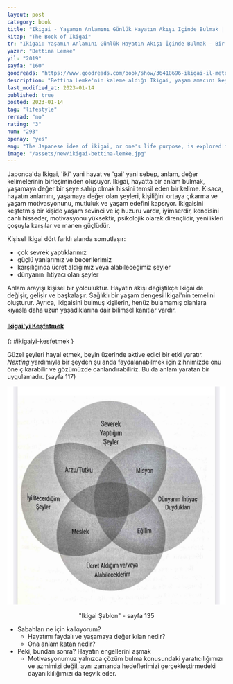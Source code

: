 ```yaml
---
layout: post
category: book
title: "Ikigai - Yaşamın Anlamını Günlük Hayatın Akışı Içinde Bulmak | Bettina Lemke (Kitap)"
kitap: "The Book of Ikigai"
tr: "Ikigai: Yaşamın Anlamını Günlük Hayatın Akışı İçinde Bulmak - Bir Uygulama Kitabı"
yazar: "Bettina Lemke"
yil: "2019"
sayfa: "160"
goodreads: "https://www.goodreads.com/book/show/36418696-ikigai-il-metodo-giapponese"
description: "Bettina Lemke'nin kaleme aldığı Ikigai, yaşam amacını keşfetmeye yönelik çeşitli uygulamaları ve önerileri içeren rehber bir kitap."
last_modified_at: 2023-01-14
published: true
posted: 2023-01-14
tag: "lifestyle"
reread: "no"
rating: "3"
num: "293"
openay: "yes"
eng: "The Japanese idea of ikigai, or one's life purpose, is explored in Bettina Lemke's book The Book of Ikigai. The book offers readers helpful advice and exercises for figuring out their own ikigai by drawing on the wisdom of the Japanese people, who are renowned for their longevity and contentment. Lemke explains that discovering one's ikigai can result in greater happiness and fulfillment. It is a combination of one's passions, values, talents, and life's purpose. The book offers readers tools for figuring out their strengths, values, and purpose while also covering topics like mindfulness, gratitude, and self-reflection."
image: "/assets/new/ikigai-bettina-lemke.jpg"
---
```


Japonca'da Ikigai, 'iki' yani hayat ve 'gai' yani sebep, anlam, değer kelimelerinin birleşiminden oluşuyor. Ikigai, hayatta bir anlam bulmak, yaşamaya değer bir şeye sahip olmak hissini temsil eden bir kelime. Kısaca, hayatın anlamını, yaşamaya değer olan şeyleri, kişiliğini ortaya çıkarma ve yaşam motivasyonunu, mutluluk ve yaşam edefini kapsıyor. Ikigaisini keşfetmiş bir kişide yaşam sevinci ve iç huzuru vardır, iyimserdir, kendisini canlı hisseder, motivasyonu yüksektir, psikolojik olarak dirençlidir, yenilikleri çoşuyla karşılar ve manen güçlüdür.

Kişisel Ikigai dört farklı alanda somutlaşır:

- çok sevrek yaptıklarımız
- güçlü yanlarımız ve becerilerimiz
- karşılığında ücret aldığımız veya alabileceğimiz şeyler
- dünyanın ihtiyacı olan şeyler

Anlam arayışı kişisel bir yolculuktur. Hayatın akışı değiştikçe Ikigai de değişir, gelişir ve başkalaşır. Sağlıklı bir yaşam dengesi Ikigai'nin temelini oluşturur. Ayrıca, Ikigaisini bulmuş kişilerin, henüz bulamamış olanlara kıyasla daha uzun yaşadıklarına dair bilimsel kanıtlar vardır.

#### [Ikigai'yi Keşfetmek](#ikigaiyi-kesfetmek)

{: #ikigaiyi-kesfetmek }

Güzel şeyleri hayal etmek, beyin üzerinde aktive edici bir etki yaratır. _Nexting_ yardımıyla bir şeyden şu anda faydalanabilmek için zihnimizde onu öne çıkarabilir ve gözümüzde canlandırabiliriz. Bu da anlam yaratan bir uygulamadır. (sayfa 117)

![Ikigai Şablon - sayfa 135](/assets/graph/2023-01-14/ikigai-template.jpg)

<center> "Ikigai Şablon" - sayfa 135</center>

- Sabahları ne için kalkıyorum?
  - Hayatımı faydalı ve yaşamaya değer kılan nedir?
  - Ona anlam katan nedir?
- Peki, bundan sonra? Hayatın engellerini aşmak
  - Motivasyonumuz yalnızca çözüm bulma konusundaki yaratıcılığımızı ve azmimizi değil, aynı zamanda hedeflerimizi gerçekleştirmedeki dayanıklılığımızı da teşvik eder.
